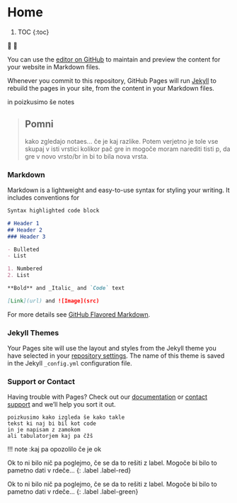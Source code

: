 # Home
1. TOC
{:toc}

🚀 🐼

You can use the [editor on GitHub](https://github.com/pmarsceill/test-jtd/edit/master/README.md) to maintain and preview the content for your website in Markdown files.

Whenever you commit to this repository, GitHub Pages will run [Jekyll](https://jekyllrb.com/) to rebuild the pages in your site, from the content in your Markdown files.

in  poizkusimo  še notes
> **Pomni**
> ---
> kako zgledajo notaes...
> če je kaj razlike. Potem verjetno je tole vse skupaj v
> isti vrstici kolikor pač gre in mogoče moram narediti tisti p, da gre v novo vrsto/br
> in bi to bila nova vrsta.

### Markdown

Markdown is a lightweight and easy-to-use syntax for styling your writing. It includes conventions for

```markdown
Syntax highlighted code block

# Header 1
## Header 2
### Header 3

- Bulleted
- List

1. Numbered
2. List

**Bold** and _Italic_ and `Code` text

[Link](url) and ![Image](src)
```



For more details see [GitHub Flavored Markdown](https://guides.github.com/features/mastering-markdown/).

### Jekyll Themes

Your Pages site will use the layout and styles from the Jekyll theme you have selected in your [repository settings](https://github.com/pmarsceill/test-jtd/settings). The name of this theme is saved in the Jekyll `_config.yml` configuration file.

### Support or Contact

Having trouble with Pages? Check out our [documentation](https://help.github.com/categories/github-pages-basics/) or [contact support](https://github.com/contact) and we’ll help you sort it out.

    poizkusimo kako izgleda še kako takle
    tekst ki naj bi bil kot code
    in je napisam z zamokom
    ali tabulatorjem kaj pa čžš



!!! note :kaj pa opozolilo če je ok

Ok to ni bilo nič pa poglejmo, če se da to rešiti z label. Mogoče bi bilo to pametno dati v rdeče...
{: .label .label-red}

Ok to ni bilo nič pa poglejmo, če se da to rešiti z label. Mogoče bi bilo to pametno dati v rdeče...
{: .label .label-green}
